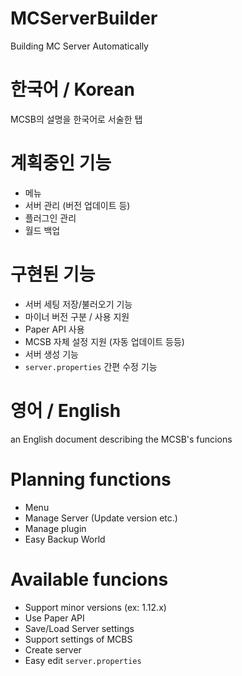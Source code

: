 # MCServerBuilder
Building MC Server Automatically

# 한국어 / Korean
MCSB의 설명을 한국어로 서술한 탭

# 계획중인 기능
 - 메뉴
 - 서버 관리 (버전 업데이트 등)
 - 플러그인 관리
 - 월드 백업

# 구현된 기능
 - 서버 세팅 저장/불러오기 기능
 - 마이너 버전 구분 / 사용 지원
 - Paper API 사용
 - MCSB 자체 설정 지원 (자동 업데이트 등등)
 - 서버 생성 기능
 - `server.properties` 간편 수정 기능


# 영어 / English
an English document describing the MCSB's funcions

# Planning functions
 - Menu
 - Manage Server (Update version etc.)
 - Manage plugin
 - Easy Backup World

# Available funcions
 - Support minor versions (ex: 1.12.x)
 - Use Paper API
 - Save/Load Server settings
 - Support settings of MCBS
 - Create server
 - Easy edit `server.properties`


